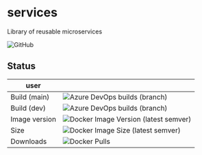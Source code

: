 # services

Library of reusable microservices

![GitHub](https://img.shields.io/github/license/ujinjinjin/services)

## Status

| user |  |
|--|--|
| Build (main) | ![Azure DevOps builds (branch)](https://img.shields.io/azure-devops/build/ujinjinjin/services/13/main) |
| Build (dev) | ![Azure DevOps builds (branch)](https://img.shields.io/azure-devops/build/ujinjinjin/services/13/develop) |
| Image version | ![Docker Image Version (latest semver)](https://img.shields.io/docker/v/ujinjinjin/user) |
| Size | ![Docker Image Size (latest semver)](https://img.shields.io/docker/image-size/ujinjinjin/user) |
| Downloads | ![Docker Pulls](https://img.shields.io/docker/pulls/ujinjinjin/user) |